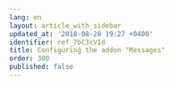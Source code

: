 ```yaml
---
lang: en
layout: article_with_sidebar
updated_at: '2018-08-28 19:27 +0400'
identifier: ref_7bC3cVId
title: Configuring the addon "Messages"
order: 300
published: false
---
```

